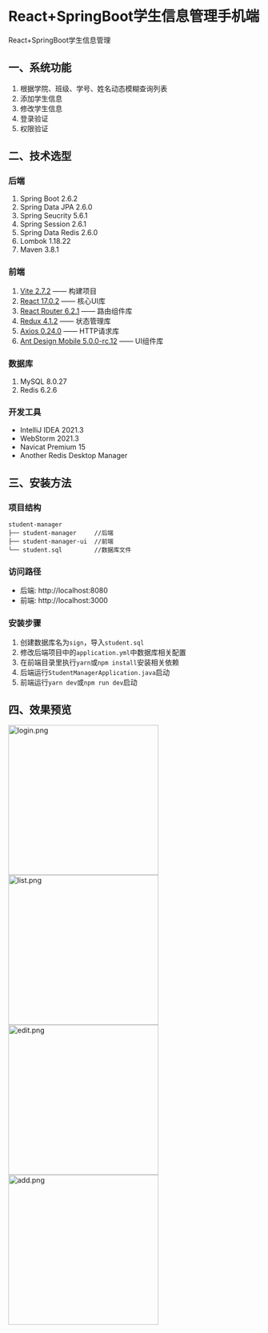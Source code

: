 # React+SpringBoot学生信息管理手机端

React+SpringBoot学生信息管理

## 一、系统功能
1. 根据学院、班级、学号、姓名动态模糊查询列表
2. 添加学生信息
3. 修改学生信息
4. 登录验证
5. 权限验证

## 二、技术选型
### 后端
1. Spring Boot 2.6.2
2. Spring Data JPA 2.6.0
3. Spring Seucrity 5.6.1
4. Spring Session 2.6.1
5. Spring Data Redis 2.6.0
6. Lombok 1.18.22
7. Maven 3.8.1

### 前端
1. [Vite 2.7.2](https://vitejs.cn/) —— 构建项目
2. [React 17.0.2](https://react.docschina.org/) —— 核心UI库
3. [React Router 6.2.1](https://reactrouter.com/) —— 路由组件库
4. [Redux 4.1.2](http://cn.redux.js.org/) —— 状态管理库
5. [Axios 0.24.0](http://www.axios-js.com/) —— HTTP请求库
6. [Ant Design Mobile 5.0.0-rc.12](https://mobile.ant.design/zh) —— UI组件库

### 数据库
1. MySQL 8.0.27
2. Redis 6.2.6

### 开发工具
- IntelliJ IDEA 2021.3
- WebStorm 2021.3
- Navicat Premium 15
- Another Redis Desktop Manager

## 三、安装方法
### 项目结构
```
student-manager
├── student-manager     //后端
├── student-manager-ui  //前端
└── student.sql         //数据库文件
```
### 访问路径
- 后端: http://localhost:8080
- 前端: http://localhost:3000
### 安装步骤

1. 创建数据库名为`sign`，导入`student.sql`
2. 修改后端项目中的`application.yml`中数据库相关配置
3. 在前端目录里执行`yarn`或`npm install`安装相关依赖
4. 后端运行`StudentManagerApplication.java`启动
5. 前端运行`yarn dev`或`npm run dev`启动

## 四、效果预览
<img src="https://s2.loli.net/2022/01/09/1OA7FeaYMbVRTZs.png" alt="login.png" style="width:300px;">
<img src="https://s2.loli.net/2022/01/09/8psHjLtBwuaSmO1.png" alt="list.png" style="width:300px">
<img src="https://s2.loli.net/2022/01/09/aYFXbS7RcdnT5WB.png" alt="edit.png" style="width:300px">
<img src="https://s2.loli.net/2022/01/09/Zm3MUda8x2ps9PO.png" alt="add.png" style="width:300px">  
